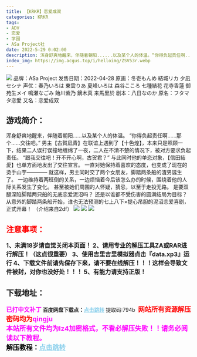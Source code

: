 ```yaml
---
title: 【KRKR】恋爱成双
categories: KRKR
tags:
- ADV
- 恋爱
- 学园
- ASa Project社
date: 2022-5-29 0:02:00
description: 浑身舒爽地醒来，伴随着朝阳......以及某个人的体温。“你得负起责任啊......那个......交往吧。”男主【古賀凪青】在联谊上遇到了【十色煌】，本来只是照顾一下，结果二人误打误撞地缠绵了一夜，二人在不清不楚的情况下，被对方要求负起责任。“跟我交往吧！开不开心啊，古贺君？”
index_img: https://img.acgus.top/i/helloimg/ZSV53r.webp
---
```

![](https://img.acgus.top/i/helloimg/ZSV53r.webp)
品牌：ASa Project
发售日期：2022-04-28
原画：冬壱もんめ 結城リカ 夕凪セシナ
声优：春乃いろは 東雲りあ 夏峰いろは 森谷こころ 七種結花 花寺香蓮 御苑生メイ 鳴瀬なごみ 飴川紫乃 鏑木真 来馬里於
剧本：八日なのか
原名：フタマタ恋愛
又名：恋爱成双

## 游戏简介：
浑身舒爽地醒来，伴随着朝阳......以及某个人的体温。
“你得负起责任啊......那个......交往吧。”
男主【古賀凪青】在联谊上遇到了【十色煌】，本来只是照顾一下，结果二人误打误撞地缠绵了一夜，二人在不清不楚的情况下，被对方要求负起责任。
“跟我交往吧！开不开心啊，古贺君？”
与此同时他的单恋对象，【信田結愛】也单方面地发出了交往宣言。
一直对她保持着喜欢的态度，也变成了现在的烫手山芋————
就这样，男主同时交了两个女朋友，脚踏两条船的渣男诞生了。
一边维持着两班倒的关系，一边烦恼着今后该怎么办的时候，围绕着他的人际关系发生了变化。
甚至被她们周围的人怀疑，猜忌，以至于走投无路。
是要双腿深陷脚踏两只船的无底恋爱泥沼吗？
还是以谁都不受伤害的圆满结局为目标？
从意外的脚踏两条船开始，谁也无法预测的七上八下×提心吊胆的泥沼恋爱喜剧，正式开幕！
（介绍来自2df）
![](https://img.acgus.top/i/helloimg/ZSruVq.webp)
![](https://img.acgus.top/i/helloimg/ZSrjcc.webp)
![](https://img.acgus.top/i/helloimg/ZSrhJh.webp)





## <font color=#FF0000 >注意事项：</font>
<font size=3><b>1、未满18岁请自觉关闭本页面！
2、请用专业的解压工具ZA或RAR进行解压！（这点很重要）
3、使用吉里吉里模拟器点击『data.xp3』运行
4、下载文件前请先保存下来，请不要在线解压！！！这样会导致文件被封，对你也没好处！！！
5、有能力请支持正版！</b></font>

## 下载地址：
<font color=#FF00FF size=3><b>已打中文补丁</b></font>
<b>百度网盘下载点：</b><a href="https://pan.baidu.com/s/1XmllSn8kTP4397R-mdKTZw?pwd=794b" style="color: #87CEEB;"><b>点击跳转</b></a> 提取码:794b
<a style="padding: 0" href="https://post.qingju.org/AD/"><img style="max-width:100%" src="https://img.acgus.top/i/2024/07/478f689b8021d8d499ab43d21acf137a.gif" alt=""></a>
<b><font color=#FF0000 size=4>网站所有资源解压密码均为</b></font><b><font color=#FF00FF size=4>qingju</font><font color=#FF0000 ></font></b><br><b><font color=#FF00FF size=4>本站所有文件均为lz4加密格式，不看必解压失败！！请务必阅读以下教程。</b></font><br><b><font color=#000 size=4>解压教程：</b><a href="https://post.qingju.org/tutorial/000/" style="color: #87CEEB;"><b>点击跳转</b></a>
